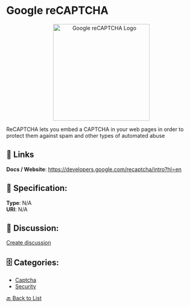 # Google reCAPTCHA
<p align="center">
    <img width="256" src="https://raw.githubusercontent.com/apis-list/apis-list/main/apis/google-recaptcha/logo_256x256.png" alt="Google reCAPTCHA Logo"/>
</p>

ReCAPTCHA lets you embed a CAPTCHA in your web pages in order to protect them against spam and other types of automated abuse

##  🔗 Links
**Docs / Website**: https://developers.google.com/recaptcha/intro?hl=en

## 🧬 Specification:
**Type**: N/A  
**URI**: N/A

## 💬 Discussion:
[Create discussion](https://github.com/apis-list/apis-list/discussions/new)

## 🗄️ Categories:
- [Captcha](https://github.com/apis-list/apis-list#captcha)
- [Security](https://github.com/apis-list/apis-list#security)




[🔙 Back to List](https://github.com/apis-list/apis-list)
